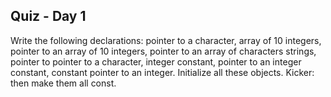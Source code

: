 ## Quiz - Day 1

Write the following declarations: pointer to a character, array of 10 integers, pointer to an array of 10 integers, pointer to an array of characters strings, pointer to pointer to a character, integer constant, pointer to an integer constant, constant pointer to an integer. Initialize all these objects. Kicker: then make them all const.
